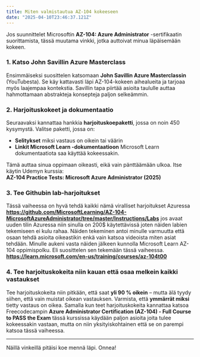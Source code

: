 ```yaml
---
title: Miten valmistautua AZ-104 kokeeseen
date: "2025-04-10T23:46:37.121Z"
---
```



Jos suunnittelet Microsoftin **AZ-104: Azure Administrator** -sertifikaatin suorittamista, tässä muutama vinkki, jotka auttoivat minua läpäisemään kokeen.

### 1. Katso John Savillin Azure Masterclass
Ensimmäiseksi suosittelen katsomaan **John Savillin Azure Masterclassin** (YouTubesta). Se käy kattavasti läpi AZ-104-kokeen aihealueita ja tarjoaa myös laajempaa kontekstia. Savillin tapa piirtää asioita taululle auttaa hahmottamaan abstrakteja konsepteja paljon selkeämmin.

### 2. Harjoituskokeet ja dokumentaatio
Seuraavaksi kannattaa hankkia **harjoituskoepaketti**, jossa on noin 450 kysymystä. Valitse paketti, jossa on:
- **Selitykset** miksi vastaus on oikein tai väärin
- **Linkit Microsoft Learn -dokumentaatioon** Microsoft Learn dokumentaatiota saa käyttää kokeessakin.

Tämä auttaa sinua oppimaan oikeasti, eikä vain pänttäämään ulkoa. Itse käytin Udemyn kurssia:  
**AZ-104 Practice Tests: Microsoft Azure Administrator (2025)**

### 3. Tee Githubin lab-harjoitukset
Tässä vaiheessa on hyvä tehdä kaikki nämä viralliset harjoitukset Azuressa **https://github.com/MicrosoftLearning/AZ-104-MicrosoftAzureAdministrator/tree/master/Instructions/Labs**
jos avaat uuden tilin Azuressa niin sinulla on 200$ käytettävissä joten näiden labien tekemiseen ei kulu rahaa. Näiden tekeminen antoi minulle varmuutta että osaan tehdä asioita oikeastikin enkä vain katsoa videoista miten asiat tehdään.
Minulle aukeni vasta näiden jälkeen kunnolla Microsoft Learn AZ-104 oppimispolku. Eli suosittelen sen tekemään tässä vaiheessa. **https://learn.microsoft.com/en-us/training/courses/az-104t00**

### 4. Tee harjoituskokeita niin kauan että osaa melkein kaikki vastaukset
Tee harjoituskokeita niin pitkään, että saat **yli 90 % oikein** – mutta älä tyydy siihen, että vain muistat oikean vastauksen. Varmista, että **ymmärrät miksi** tietty vastaus on oikea. Samalla kun teet harjoituskokeita kannattaa katsoa Freecodecampin **Azure Administrator Certification (AZ-104) - Full Course to PASS the Exam** tässä kurssissa käydään paljon asioita joita tulee kokeessakin vastaan, mutta on niin yksityiskohtainen että se on parempi katsoa tässä vaiheessa.

---

Näillä vinkeillä pitäisi koe mennä läpi. Onnea!




